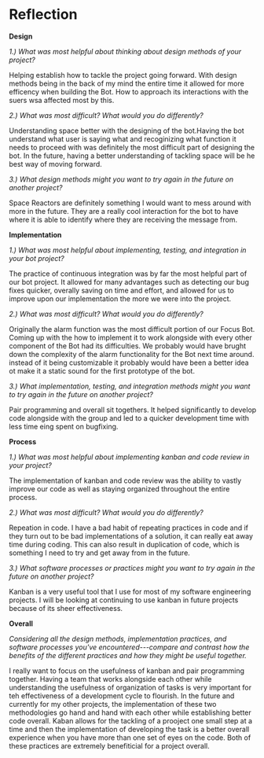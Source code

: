 <h1>Reflection</h1>

**Design**

*1.) What was most helpful about thinking about design methods of your project?*

Helping establish how to tackle the project going forward. With design methods being in the back of my mind the entire time it allowed for more efficency when building the Bot. How to approach its interactions with the suers wsa affected most by this.

*2.) What was most difficult? What would you do differently?*

Understanding space better with the designing of the bot.Having the bot understand what user is saying what and recoginizing what function it needs to proceed with was definitely the most difficult part of designing the bot. In the future, having a better understanding of tackling space will be he best way of moving forward.

*3.) What design methods might you want to try again in the future on another project?*

Space Reactors are definitely something I would want to mess around with more in the future. They are a really cool interaction for the bot to have where it is able to identify where they are receiving the message from. 

**Implementation**

*1.) What was most helpful about implementing, testing, and integration in your bot project?*

The practice of continuous integration was by far the most helpful part of our bot project. It allowed for many advantages such as detecting our bug fixes quicker, overally saving on time and effort, and allowed for us to improve upon our implementation the more we were into the project.

*2.) What was most difficult? What would you do differently?*

Originally the alarm function was the most difficult portion of our Focus Bot. Coming up with the how to implement it to work alongside with every other component of the Bot had its difficulties. We probably would have brught down the complexity of the alarm functionality for the Bot next time around. instead of it being customizable it probably would have been a better idea ot make it a static sound for the first prototype of the bot.

*3.) What implementation, testing, and integration methods might you want to try again in the future on another project?*

Pair programming and overall sit togethers. It helped significantly to develop code alongside with the group and led to a quicker development time with less time eing spent on bugfixing.

**Process**

*1.) What was most helpful about implementing kanban and code review in your project?*

The implementation of kanban and code review was the ability to vastly improve our code as well as staying organized throughout the entire process.

*2.) What was most difficult? What would you do differently?*

Repeation in code. I have a bad habit of repeating practices in code and if they turn out to be bad implementations of a solution, it can really eat away time during coding. This can also result in duplication of code, which is something I need to try and get away from in the future.

*3.) What software processes or practices might you want to try again in the future on another project?*

Kanban is a very useful tool that I use for most of my software engineering projects. I will be looking at continuing to use kanban in future projects because of its sheer effectiveness.

**Overall**

*Considering all the design methods, implementation practices, and software processes you've encountered---compare and contrast how the benefits of the different practices and how they might be useful together.*

I really want to focus on the usefulness of kanban and pair programming together. Having a team that works alongside each other while understanding the usefulness of organization of tasks is very important for teh effectiveness of a development cycle to flourish. In the future and currently for my other projects, the implementation of these two methodologies go hand and hand with each other while establishing better code overall. Kaban allows for the tackling of a prooject one small step at a time and then the implementation of developing the task is a better overall experience when you have more than one set of eyes on the code. Both of these practices are extremely benefiticial for a project overall.
